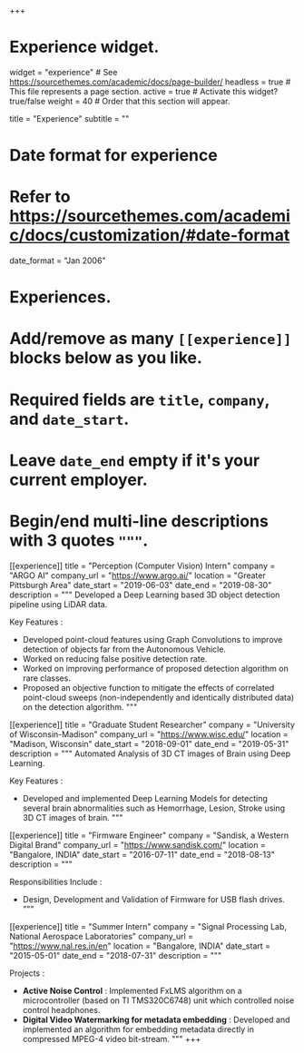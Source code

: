 +++
# Experience widget.
widget = "experience"  # See https://sourcethemes.com/academic/docs/page-builder/
headless = true  # This file represents a page section.
active = true  # Activate this widget? true/false
weight = 40  # Order that this section will appear.

title = "Experience"
subtitle = ""

# Date format for experience
#   Refer to https://sourcethemes.com/academic/docs/customization/#date-format
date_format = "Jan 2006"

# Experiences.
#   Add/remove as many `[[experience]]` blocks below as you like.
#   Required fields are `title`, `company`, and `date_start`.
#   Leave `date_end` empty if it's your current employer.
#   Begin/end multi-line descriptions with 3 quotes `"""`.
[[experience]]
  title = "Perception (Computer Vision) Intern"
  company = "ARGO AI"
  company_url = "https://www.argo.ai/"
  location = "Greater Pittsburgh Area"
  date_start = "2019-06-03"
  date_end = "2019-08-30"
  description = """ Developed a Deep Learning based 3D object detection pipeline using LiDAR data.

  Key Features :

  * Developed point-cloud features using Graph Convolutions to improve detection of objects far from the Autonomous Vehicle.
  * Worked on reducing false positive detection rate. 
  * Worked on improving performance of proposed detection algorithm on rare classes.
  * Proposed an objective function to mitigate the effects of correlated point-cloud sweeps (non-independently and identically distributed data) on the detection algorithm.
  """

[[experience]]
  title = "Graduate Student Researcher"
  company = "University of Wisconsin-Madison"
  company_url = "https://www.wisc.edu/"
  location = "Madison, Wisconsin"
  date_start = "2018-09-01"
  date_end = "2019-05-31"
  description = """ Automated Analysis of 3D CT images of Brain using Deep Learning.

  Key Features :

  * Developed and implemented Deep Learning Models for detecting several brain abnormalities such as Hemorrhage, Lesion, Stroke using 3D CT images of brain.
  """

[[experience]]
  title = "Firmware Engineer"
  company = "Sandisk, a Western Digital Brand"
  company_url = "https://www.sandisk.com/"
  location = "Bangalore, INDIA"
  date_start = "2016-07-11"
  date_end = "2018-08-13"
  description = """ 

  Responsibilities Include :

  * Design, Development and Validation of Firmware for USB flash drives.
  """

[[experience]]
  title = "Summer Intern"
  company = "Signal Processing Lab, National Aerospace Laboratories"
  company_url = "https://www.nal.res.in/en"
  location = "Bangalore, INDIA"
  date_start = "2015-05-01"
  date_end = "2018-07-31"
  description = """ 

  Projects :

  * **Active Noise Control** : Implemented FxLMS algorithm on a microcontroller (based on TI TMS320C6748) unit which controlled noise control headphones.
  * **Digital Video Watermarking for metadata embedding** : Developed and implemented an algorithm for embedding metadata directly in compressed MPEG-4 video bit-stream.
  """
+++
